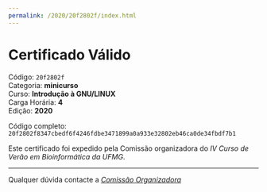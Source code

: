 ```yaml
---
permalink: /2020/20f2802f/index.html
---
```


# Certificado Válido

Código: `20f2802f`<br>
Categoria: **minicurso**<br>
Curso: **Introdução à GNU/LINUX**<br>
Carga Horária: **4**<br>
Edição: **2020**<br>


Código completo: `20f2802f8347cbedf6f4246fdbe3471899a0a933e32802eb46ca0de34fbdf7b1`


Este certificado foi expedido pela Comissão organizadora do *IV Curso de Verão em Bioinformática da UFMG*.

----

Qualquer dúvida contacte a [_Comissão Organizadora_](<mailto:cursobioinfoufmg@gmail.com$subject=[Certificados]>)

